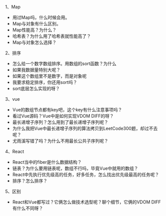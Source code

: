 1、Map

- 用过Map吗，什么时候会用。
- Map与对象有什么区别。
- Map性能高？为什么？
- 哈希表？为什么用了哈希表就性能高了？
- Map与对象怎么选择？



2、排序

- 怎么给一个数字数组排序。用数组的sort函数？为什么
- 如果我数据量特别大呢？
- 如果这个数组里不是数字，而是对象呢
- 我要求稳定排序，你还用sort吗？
- sort底层怎么实现的呀？



3、vue

- Vue的数组节点都有key吧，这个key有什么注意事项吗？
- 看过Vue源码？Vue中是如何实现VDOM DIFF的呀？
- 最长递增子序列？怎么用到了最长递增子序列呢？
- 为什么我把Vue中最长递增子序列的算法拷贝到LeetCode300题，却过不去呢？
- 尤雨溪写错了吗？为什么不用最长公共子序列呢？



4、React

- React当中的fiber是什么数据结构？
- 链表？为什么要用链表呢，数组不行吗，毕竟Vue中就用的数组？
- React中先执行优先级高的任务，好多任务，怎么找出优先级最高的任务呢？
- 排序？怎么排序？



5、区别

- React和Vue都写过？它俩怎么做技术选型呢？聊个细节，它俩的VDOM DIFF有什么不同呀？



